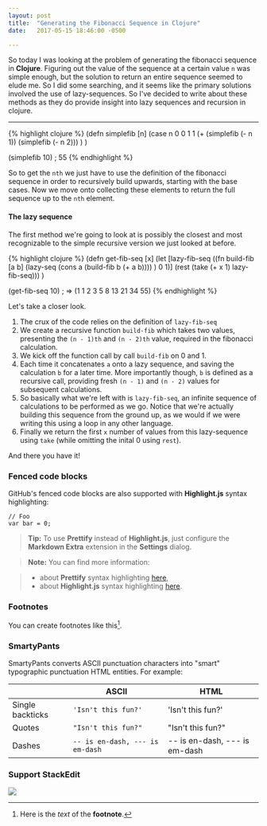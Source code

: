 ```yaml
---
layout: post
title:  "Generating the Fibonacci Sequence in Clojure"
date:   2017-05-15 18:46:00 -0500

---
```


So today I was looking at the problem of generating the fibonacci sequence in **Clojure**. Figuring out the value of the sequence at a certain value `n` was simple enough, but the solution to return an entire sequence seemed to elude me. So I did some searching, and it seems like the primary solutions involved the use of lazy-sequences. So I've decided to write about these methods as they do provide insight into lazy sequences and recursion in clojure.

-------------
{% highlight clojure %}
(defn simplefib [n]
 (case n
   0 0
   1 1
   (+ (simplefib (- n 1)) (simplefib (- n 2)))
 )
)

(simplefib 10)
; 55
{% endhighlight %}

So to get the `nth` we just have to use the definition of the fibonacci sequence in order to recursively build upwards, starting with the base cases. Now we move onto collecting these elements to return the full sequence up to the `nth` element.

#### The lazy sequence

The first method we're going to look at is possibly the closest and most recognizable to the simple recursive version we just looked at before.

{% highlight clojure %}
(defn get-fib-seq [x]
  (let [lazy-fib-seq
  ((fn build-fib [a b]
      (lazy-seq (cons a (build-fib b (+ a b))))
  ) 0 1)]
  (rest (take (+ x 1) lazy-fib-seq)))
)

(get-fib-seq 10)
; => (1 1 2 3 5 8 13 21 34 55)
{% endhighlight %}

Let's take a closer look.
1. The crux of the code relies on the definition of `lazy-fib-seq`
2. We create a recursive function `build-fib` which takes two values, presenting the `(n - 1)th` and `(n - 2)th` value, required in the fibonacci calculation.
3. We kick off the function call by call `build-fib` on 0 and 1.
4. Each time it concatenates `a` onto a lazy sequence, and saving the calculation `b` for a later time. More importantly though, `b` is defined as a recursive call, providing fresh `(n - 1)` and `(n - 2)` values for subsequent calculations.
5. So basically what we're left with is `lazy-fib-seq`, an infinite sequence of calculations to be performed as we go. Notice that we're actually building this sequence from the ground up, as we would if we were writing this using a loop in any other language.
6. Finally we return the first `x` number of values from this lazy-sequence using `take` (while omitting the inital 0 using `rest`).

And there you have it!


### Fenced code blocks

GitHub's fenced code blocks are also supported with **Highlight.js** syntax highlighting:

```
// Foo
var bar = 0;
```

> **Tip:** To use **Prettify** instead of **Highlight.js**, just configure the **Markdown Extra** extension in the <i class="icon-cog"></i> **Settings** dialog.

> **Note:** You can find more information:

> - about **Prettify** syntax highlighting [here][5],
> - about **Highlight.js** syntax highlighting [here][6].


### Footnotes

You can create footnotes like this[^footnote].

  [^footnote]: Here is the *text* of the **footnote**.


### SmartyPants

SmartyPants converts ASCII punctuation characters into "smart" typographic punctuation HTML entities. For example:

|                  | ASCII                        | HTML              |
 ----------------- | ---------------------------- | ------------------
| Single backticks | `'Isn't this fun?'`            | 'Isn't this fun?' |
| Quotes           | `"Isn't this fun?"`            | "Isn't this fun?" |
| Dashes           | `-- is en-dash, --- is em-dash` | -- is en-dash, --- is em-dash |

### Support StackEdit

[![](https://cdn.monetizejs.com/resources/button-32.png)](https://monetizejs.com/authorize?client_id=ESTHdCYOi18iLhhO&summary=true)

  [^stackedit]: [StackEdit](https://stackedit.io/) is a full-featured, open-source Markdown editor based on PageDown, the Markdown library used by Stack Overflow and the other Stack Exchange sites.


  [1]: http://math.stackexchange.com/
  [2]: http://daringfireball.net/projects/markdown/syntax "Markdown"
  [3]: https://github.com/jmcmanus/pagedown-extra "Pagedown Extra"
  [4]: http://meta.math.stackexchange.com/questions/5020/mathjax-basic-tutorial-and-quick-reference
  [5]: https://code.google.com/p/google-code-prettify/
  [6]: http://highlightjs.org/
  [7]: http://bramp.github.io/js-sequence-diagrams/
  [8]: http://adrai.github.io/flowchart.js/

